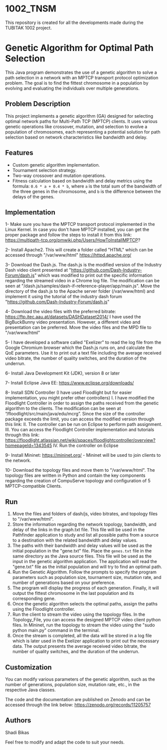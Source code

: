# 1002_TNSM
This repository is created for all the developments made during the TUBITAK 1002 project.

# Genetic Algorithm for Optimal Path Selection

This Java program demonstrates the use of a genetic algorithm to solve a path selection in a network with an MPTCP transport protocol optimization problem. The goal is to find the fittest chromosome in a population by evolving and evaluating the individuals over multiple generations.

## Problem Description

This project implements a genetic algorithm (GA) designed for selecting optimal network paths for Multi-Path TCP (MPTCP) clients. It uses various genetic operations like crossover, mutation, and selection to evolve a population of chromosomes, each representing a potential solution for path selection based on network characteristics like bandwidth and delay.

## Features
- Custom genetic algorithm implementation.
- Tournament selection strategy.
- Two-way crossover and mutation operations.
- Fitness calculation based on bandwidth and delay metrics using the formula: `0.6 * a + 0.4 * b`, where `a` is the total sum of the bandwidth of the three genes in the chromosome, and `b` is the difference between the delays of the genes.


## Implementation

1- Make sure you have the MPTCP transport protocol implemented in the Linux Kernel. In case you don't have MPTCP installed, you can get the proper package and follow the steps to install it from this link: https://multipath-tcp.org/pmwiki.php/Users/HowToInstallMPTCP?

2- Install Apache2. This will create a folder called "HTML" which can be accessed through "/var/www/html"
https://httpd.apache.org/

3- Download the Dash.js. The dash.js is the modified version of the Industry Dash video client presented at "https://github.com/Dash-Industry-Forum/dash.js" which was modified to print out the specific information regarding the streamed video in a Chrome log file. The modification can be seen at "/dash.js/samples/dash-if-reference-player/app/main.js". Move the directory of the dash.js to the Apache server folder (/var/www/html) and implement it using the tutorial of the industry dash forum "https://github.com/Dash-Industry-Forum/dash.js"

4- Download the video files with the preferred bitrate:
https://ftp.itec.aau.at/datasets/DASHDataset2014/
I have used the BigBuckBunny video presentation. However, a different video and presentation can be preferred. Move the video files and the MPD file to "/var/www/html"

5- I have developed a software called "Exelizer" to read the log file from the Google Chromium browser which the Dash.js runs on, and calculate the QoE parameters. Use it to print out a text file including the average received video bitrate, the number of quality switches, and the duration of the underrun. 

6- Install Java Development Kit (JDK), version 8 or later

7- Install Eclipse Java EE: https://www.eclipse.org/downloads/

8- Install SDN Controller (I have used Floodlight but for easier implementation, you might prefer other controllers)
I.	I have modified the Floodlight Controller in order to assign the paths received from the genetic algorithm to the clients. The modification can be seen at “/floodlight/src/main/java/edu/mcrg”. Since the size of the controller package exceeds the limit, you can access the modified version through this link: 
II.	The controller can be run on Eclipse to perform path assignment. 
III.	You can access the Floodlight Controller implementation and tutorials through this link: https://floodlight.atlassian.net/wiki/spaces/floodlightcontroller/overview?homepageId=1343545
IV.	Run the controller on Eclipse

9- Install Mininet: https://mininet.org/ - Mininet will be used to join clients to the network. 

10- Download the topology files and move them to "/var/www/html".  The topology files are written in Python and contain the key components regarding the creation of CompuServe topology and configuration of 5 MPTCP-compatible Clients.




## Run
1. Move the files and folders of dash/js, video bitrates, and topology files to "/var/www/html".
2. Store the information regarding the network topology, bandwidth, and delay of the links in the graph.txt file. This file will be used in the Pathfinder application to study and list all possible paths from a source to a destination with the related bandwidth and delay values. 
3. The paths with their bandwidth and delay values will be used as the initial population in the "gene.txt" file. Place the `genes.txt` file in the same directory as the Java source files. This file will be used as the input in the genetic algorithm application. The application will read the "gene.txt" file as the initial population and will try to find an optimal path.
4. Run the Genetic Algorithm. Follow the prompts to specify the program parameters such as population size, tournament size, mutation rate, and number of generations based on your preference.
5. The program will display the progress of each generation. Finally, it will output the fittest chromosome in the last population and its corresponding gene.
6. Once the genetic algorithm selects the optimal paths, assign the paths using the Floodlight controller. 
7. Run the client to stream the video using the topology files. In the Topology_File, you can access the designed MPTCP video client python files. In Mininet, run the topology to stream the video using the "sudo python main.py" command in the terminal.
8. Once the stream is completed, all the data will be stored in a log file which is later used in the Exelizer application to print out the necessary data. The output presents the average received video bitrate, the number of quality switches, and the duration of the underrun. 


## Customization
You can modify various parameters of the genetic algorithm, such as the number of generations, population size, mutation rate, etc., in the respective Java classes.

The code and the documentation are published on Zenodo and can be accessed through the link below:
https://zenodo.org/records/11205757


## Authors
Shadi Bikas




Feel free to modify and adapt the code to suit your needs.


